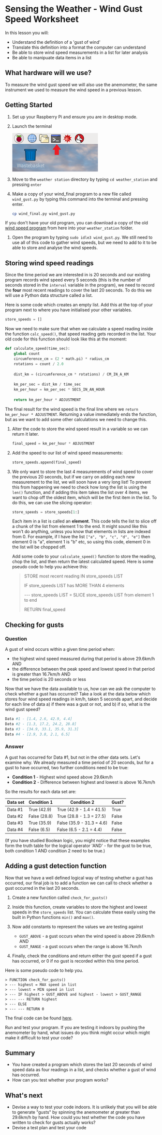 # Sensing the Weather - Wind Gust Speed Worksheet

In this lesson you will:

- Understand the definition of a 'gust of wind'
- Translate this definition into a format the computer can understand
- Be able to store wind speed measurements in a list for later analysis
- Be able to manipuate data items in a list

## What hardware will we use?

To measure the wind gust speed we will also use the anemometer, the same instrument we used to measure the wind speed in a previous lesson.


## Getting Started

1. Set up your Raspberry Pi and ensure you are in desktop mode.

1. Launch the terminal

    ![Terminal](images/terminal.png)

1. Move to the `weather station` directory by typing `cd weather_station` and pressing `enter`

1. Make a copy of your wind_final program to a new file called `wind_gust.py` by typing this command into the terminal and pressing enter.

	```bash
	cp wind_final.py wind_gust.py
	```
If you don't have your old program, you can download a copy of the old [wind speed program](../wind_speed/code/wind_final.py) from here into your `weather_station` folder.

1. Open the program by typing `sudo idle3 wind_gust.py`. We still need to use all of this code to gather wind speeds, but we need to add to it to be able to store and analyse the wind speeds.
    
## Storing wind speed readings

Since the time period we are interested in is 20 seconds and our existing program records wind speed every 5 seconds (this is the number of seconds stored in the `interval` variable in the program), we need to record the **four** most recent readings to cover the last 20 seconds. To do this we will use a Python data structure called a list. 

Here is some code which creates an empty list. Add this at the top of your program next to where you have initialised your other variables.

```python
store_speeds = []
```
Now we need to make sure that when we calculate a speed reading inside the function `calc_speed()`, that speed reading gets recorded in the list. Your old code for this function should look like this at the moment:

```python
def calculate_speed(time_sec):
    global count
    circumference_cm = (2 * math.pi) * radius_cm
    rotations = count / 2.0

    dist_km = (circumference_cm * rotations) / CM_IN_A_KM

    km_per_sec = dist_km / time_sec
    km_per_hour = km_per_sec * SECS_IN_AN_HOUR

    return km_per_hour * ADJUSTMENT
```
The final result for the wind speed is the final line where we `return km_per_hour * ADJUSTMENT`. Returning a value immediately ends the function, but as we want to add some other calculations we need to change this.

1. Alter the code to store the wind speed result in a variable so we can return it later.

	```python
	final_speed = km_per_hour * ADJUSTMENT
	```
1. Add the speed to our list of wind speed measurements:

	```python
	store_speeds.append(final_speed)
	```

1. We only want to store the last 4 measurements of wind speed to cover the previous 20 seconds, but if we carry on adding each new measurement to the list, we will soon have a very long list! To prevent this from happening we need to check how long the list is using the `len()` function, and if adding this item takes the list over 4 items, we want to chop off the oldest item, which will be the first item in the list. To do this, we can use the slicing operator:

	```python
	store_speeds = store_speeds[1:]
	```
	Each item in a list is called an **element**. This code tells the list to slice off a chunk of the list from element 1 to the end. It might sound like this won't do anything, unless you know that elements in lists are indexed from 0. For example, if I have the list `["a", "b", "c", "d", "e"]` then element 0 is "a", element 1 is "b" etc, so using this code, element 0 in the list will be chopped off.

	Add some code to your `calculate_speed()` function to store the reading, chop the list, and then return the latest calculated speed. Here is some pseudo code to help you achieve this:

    > STORE most recent reading IN store_speeds LIST
    > 
    > IF store_speeds LIST has MORE THAN 4 elements
    >
    > --- store_speeds LIST = SLICE store_speeds LIST from element 1 to end
    >
    > RETURN final_speed
    

## Checking for gusts

### Question
A gust of wind occurs within a given time period when:
- the highest wind speed measured during that period is above 29.6km/h AND
- the difference between the peak speed and lowest speed in that period is greater than 16.7km/h AND
- the time period is 20 seconds or less

Now that we have the data available to us, how can we ask the computer to check whether a gust has occurred? Take a look at the data below which stores four wind speed readings in km/h, taken 5 seconds apart, and decide for each line of data a) if there was a gust or not, and b) if so, what is the wind gust speed?

```python
Data #1 - [1.4, 2.6, 42.9, 4.4]
Data #2 - [1.3, 17.2, 24.2, 28.8]
Data #3 - [34.9, 33.1, 35.9, 31.3]
Data #4 - [2.9, 3.8, 2.1, 6.5]
```

### Answer
A gust has occurred for Data #1, but not in the other data sets. Let's examine why. We already measured a time period of 20 seconds, but for a gust to have occurred, two further conditions need to be true:

- **Condition 1** - Highest wind speed above 29.6km/h
- **Condition 2** - Difference between highest and lowest is above 16.7km/h

So the results for each data set are:

| Data set      | Condition 1   | Condition 2   			| Gust?   |
| ------------- | ------------- | ------------------------- | ------- |
| Data #1      	| True (42.9)	| True (42.9 - 1.4 = 41.5)	| True 	  |
| Data #2      	| False (28.8) 	| True (28.8 - 1.3 = 27.5)	| False   |
| Data #3 		| True (35.9)  	| False (35.9 - 31.3 = 4.6)	| False   |
| Data #4 		| False (6.5)  	| False (6.5 - 2.1 = 4.4)	| False   |

(If you have studied Boolean logic, you might notice that these examples form the truth table for the logical operator 'AND' - for the gust to be true, both condition 1 AND condition 2 need to be true.)

## Adding a gust detection function

Now that we have a well defined logical way of testing whether a gust has occurred, our final job is to add a function we can call to check whether a gust occurred in the last 20 seconds. 

1. Create a new function called `check_for_gusts()`

1. Inside this function, create variables to store the highest and lowest speeds in the `store_speeds` list. You can calculate these easily using the built in Python functions `min()` and `max()`.

1. Now add constants to represent the values we are testing against
	- `GUST_ABOVE` - a gust occurs when the wind speed is above 29.6km/h AND
	- `GUST_RANGE` - a gust occurs when the range is above 16.7km/h

1. Finally, check the conditions and return either the gust speed if a gust has occurred, or 0 if no gust is recorded within this time period. 

Here is some pseudo code to help you.

	> FUNCTION check_for_gusts()
	> --- highest = MAX speed in list
	> --- lowest = MIN speed in list
	> --- IF highest > GUST_ABOVE and highest - lowest > GUST_RANGE
	> --- --- RETURN highest
	> --- ELSE
	> --- --- RETURN 0

The final code can be found [here](code/wind_gust.py).

Run and test your program. If you are testing it indoors by pushing the anemometer by hand, what issues do you think might occur which might make it difficult to test your code?

## Summary

- You have created a program which stores the last 20 seconds of wind speed data as four readings in a list, and checks whether a gust of wind has occurred. 
- How can you test whether your program works?


## What's next
- Devise a way to test your code indoors. It is unlikely that you will be able to generate "gusts" by spinning the anemometer at greater than 29.6km/h by hand. How could you test whether the code you have written to check for gusts actually works? 
- Devise a test plan and test your code